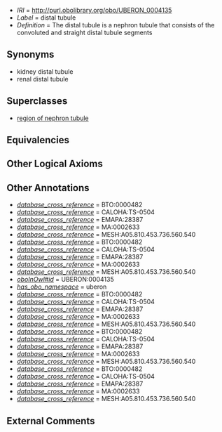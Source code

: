  * *IRI* = http://purl.obolibrary.org/obo/UBERON_0004135
 * *Label* = distal tubule
 * *Definition* = The distal tubule is a nephron tubule that consists of the convoluted and straight distal tubule segments

## Synonyms

 * kidney distal tubule
 * renal distal tubule

## Superclasses

 * [region of nephron tubule](../../UBERON/85/UBERON_0007685.md)

## Equivalencies


## Other Logical Axioms


## Other Annotations

 * *[database_cross_reference](../../ef/oboInOwl#hasDbXref.md)* = BTO:0000482
 * *[database_cross_reference](../../ef/oboInOwl#hasDbXref.md)* = CALOHA:TS-0504
 * *[database_cross_reference](../../ef/oboInOwl#hasDbXref.md)* = EMAPA:28387
 * *[database_cross_reference](../../ef/oboInOwl#hasDbXref.md)* = MA:0002633
 * *[database_cross_reference](../../ef/oboInOwl#hasDbXref.md)* = MESH:A05.810.453.736.560.540
 * *[database_cross_reference](../../ef/oboInOwl#hasDbXref.md)* = BTO:0000482
 * *[database_cross_reference](../../ef/oboInOwl#hasDbXref.md)* = CALOHA:TS-0504
 * *[database_cross_reference](../../ef/oboInOwl#hasDbXref.md)* = EMAPA:28387
 * *[database_cross_reference](../../ef/oboInOwl#hasDbXref.md)* = MA:0002633
 * *[database_cross_reference](../../ef/oboInOwl#hasDbXref.md)* = MESH:A05.810.453.736.560.540
 * *[oboInOwl#id](../../id/oboInOwl#id.md)* = UBERON:0004135
 * *[has_obo_namespace](../../ce/oboInOwl#hasOBONamespace.md)* = uberon
 * *[database_cross_reference](../../ef/oboInOwl#hasDbXref.md)* = BTO:0000482
 * *[database_cross_reference](../../ef/oboInOwl#hasDbXref.md)* = CALOHA:TS-0504
 * *[database_cross_reference](../../ef/oboInOwl#hasDbXref.md)* = EMAPA:28387
 * *[database_cross_reference](../../ef/oboInOwl#hasDbXref.md)* = MA:0002633
 * *[database_cross_reference](../../ef/oboInOwl#hasDbXref.md)* = MESH:A05.810.453.736.560.540
 * *[database_cross_reference](../../ef/oboInOwl#hasDbXref.md)* = BTO:0000482
 * *[database_cross_reference](../../ef/oboInOwl#hasDbXref.md)* = CALOHA:TS-0504
 * *[database_cross_reference](../../ef/oboInOwl#hasDbXref.md)* = EMAPA:28387
 * *[database_cross_reference](../../ef/oboInOwl#hasDbXref.md)* = MA:0002633
 * *[database_cross_reference](../../ef/oboInOwl#hasDbXref.md)* = MESH:A05.810.453.736.560.540
 * *[database_cross_reference](../../ef/oboInOwl#hasDbXref.md)* = BTO:0000482
 * *[database_cross_reference](../../ef/oboInOwl#hasDbXref.md)* = CALOHA:TS-0504
 * *[database_cross_reference](../../ef/oboInOwl#hasDbXref.md)* = EMAPA:28387
 * *[database_cross_reference](../../ef/oboInOwl#hasDbXref.md)* = MA:0002633
 * *[database_cross_reference](../../ef/oboInOwl#hasDbXref.md)* = MESH:A05.810.453.736.560.540

## External Comments

